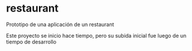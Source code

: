 # restaurant
 Prototipo de una aplicación de un restaurant

Este proyecto se inicio hace tiempo, pero su subida inicial fue luego de un tiempo de desarrollo
